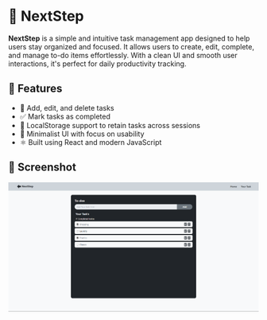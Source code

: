 # 📌 NextStep

**NextStep** is a simple and intuitive task management app designed to help users stay organized and focused. It allows users to create, edit, complete, and manage to-do items effortlessly. With a clean UI and smooth user interactions, it's perfect for daily productivity tracking.

## 🔧 Features

- 📝 Add, edit, and delete tasks  
- ✅ Mark tasks as completed  
- 💾 LocalStorage support to retain tasks across sessions  
- 🎯 Minimalist UI with focus on usability  
- ⚛️ Built using React and modern JavaScript  

## 📸 Screenshot

![NextStep Screenshot](./src/assets/screenshot.png)
